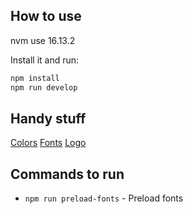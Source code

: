 ## How to use
nvm use 16.13.2

Install it and run:

```sh
npm install
npm run develop
```

## Handy stuff
[Colors](https://www.canva.com/colors/color-wheel/)
[Fonts](https://fontjoy.com/)
[Logo](https://brandmark.io/)

## Commands to run
- `npm run preload-fonts` - Preload fonts
